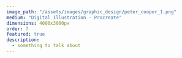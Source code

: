 ```yaml
---
image_path: "/assets/images/graphic_design/peter_cooper_1.png"
medium: "Digital Illustration - Procreate"
dimensions: 4000x3000px 
order: 7
featured: true
description:
  - something to talk about 
---
```


